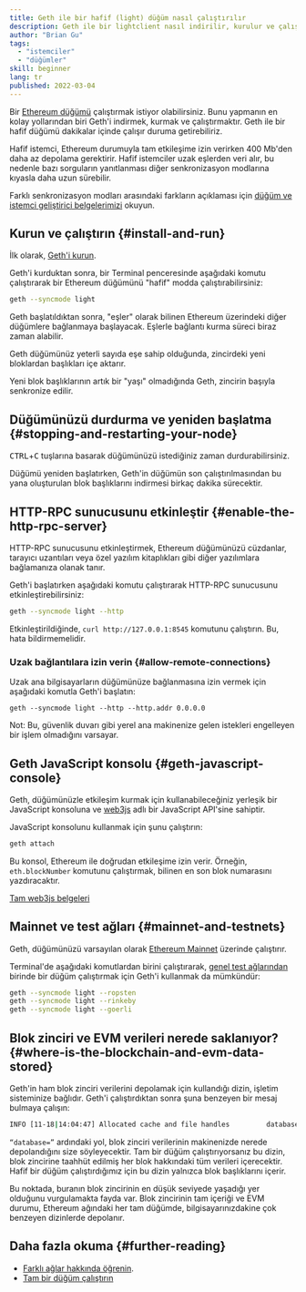 ```yaml
---
title: Geth ile bir hafif (light) düğüm nasıl çalıştırılır
description: Geth ile bir lightclient nasıl indirilir, kurulur ve çalıştırılır.
author: "Brian Gu"
tags:
  - "istemciler"
  - "düğümler"
skill: beginner
lang: tr
published: 2022-03-04
---
```


Bir [Ethereum düğümü](/developers/docs/nodes-and-clients/) çalıştırmak istiyor olabilirsiniz. Bunu yapmanın en kolay yollarından biri Geth'i indirmek, kurmak ve çalıştırmaktır. Geth ile bir hafif düğümü dakikalar içinde çalışır duruma getirebiliriz.

Hafif istemci, Ethereum durumuyla tam etkileşime izin verirken 400 Mb'den daha az depolama gerektirir. Hafif istemciler uzak eşlerden veri alır, bu nedenle bazı sorguların yanıtlanması diğer senkronizasyon modlarına kıyasla daha uzun sürebilir.

Farklı senkronizasyon modları arasındaki farkların açıklaması için [düğüm ve istemci geliştirici belgelerimizi](/developers/docs/nodes-and-clients/#node-types) okuyun.

## Kurun ve çalıştırın {#install-and-run}

İlk olarak, [Geth'i kurun](https://geth.ethereum.org/docs/install-and-build/installing-geth).

Geth'i kurduktan sonra, bir Terminal penceresinde aşağıdaki komutu çalıştırarak bir Ethereum düğümünü "hafif" modda çalıştırabilirsiniz:

```bash
geth --syncmode light
```

Geth başlatıldıktan sonra, "eşler" olarak bilinen Ethereum üzerindeki diğer düğümlere bağlanmaya başlayacak. Eşlerle bağlantı kurma süreci biraz zaman alabilir.

Geth düğümünüz yeterli sayıda eşe sahip olduğunda, zincirdeki yeni bloklardan başlıkları içe aktarır.

Yeni blok başlıklarının artık bir "yaşı" olmadığında Geth, zincirin başıyla senkronize edilir.

## Düğümünüzü durdurma ve yeniden başlatma {#stopping-and-restarting-your-node}

<kbd>CTRL</kbd>+<kbd>C</kbd> tuşlarına basarak düğümünüzü istediğiniz zaman durdurabilirsiniz.

Düğümü yeniden başlatırken, Geth'in düğümün son çalıştırılmasından bu yana oluşturulan blok başlıklarını indirmesi birkaç dakika sürecektir.

## HTTP-RPC sunucusunu etkinleştir {#enable-the-http-rpc-server}

HTTP-RPC sunucusunu etkinleştirmek, Ethereum düğümünüzü cüzdanlar, tarayıcı uzantıları veya özel yazılım kitaplıkları gibi diğer yazılımlara bağlamanıza olanak tanır.

Geth'i başlatırken aşağıdaki komutu çalıştırarak HTTP-RPC sunucusunu etkinleştirebilirsiniz:

```bash
geth --syncmode light --http
```

Etkinleştirildiğinde, `curl http://127.0.0.1:8545` komutunu çalıştırın. Bu, hata bildirmemelidir.

### Uzak bağlantılara izin verin {#allow-remote-connections}

Uzak ana bilgisayarların düğümünüze bağlanmasına izin vermek için aşağıdaki komutla Geth'i başlatın:

```
geth --syncmode light --http --http.addr 0.0.0.0
```

Not: Bu, güvenlik duvarı gibi yerel ana makinenize gelen istekleri engelleyen bir işlem olmadığını varsayar.

## Geth JavaScript konsolu {#geth-javascript-console}

Geth, düğümünüzle etkileşim kurmak için kullanabileceğiniz yerleşik bir JavaScript konsoluna ve [web3js](https://github.com/ethereum/web3.js/) adlı bir JavaScript API'sine sahiptir.

JavaScript konsolunu kullanmak için şunu çalıştırın:

```bash
geth attach
```

Bu konsol, Ethereum ile doğrudan etkileşime izin verir. Örneğin, `eth.blockNumber` komutunu çalıştırmak, bilinen en son blok numarasını yazdıracaktır.

[Tam web3js belgeleri](http://web3js.readthedocs.io/)

## Mainnet ve test ağları {#mainnet-and-testnets}

Geth, düğümünüzü varsayılan olarak [Ethereum Mainnet](/glossary/#mainnet/) üzerinde çalıştırır.

Terminal'de aşağıdaki komutlardan birini çalıştırarak, [genel test ağlarından](/networks/#testnets/) birinde bir düğüm çalıştırmak için Geth'i kullanmak da mümkündür:

```bash
geth --syncmode light --ropsten
geth --syncmode light --rinkeby
geth --syncmode light --goerli
```

## Blok zinciri ve EVM verileri nerede saklanıyor? {#where-is-the-blockchain-and-evm-data-stored}

Geth'in ham blok zinciri verilerini depolamak için kullandığı dizin, işletim sisteminize bağlıdır. Geth'i çalıştırdıktan sonra şuna benzeyen bir mesaj bulmaya çalışın:

```bash
INFO [11-18|14:04:47] Allocated cache and file handles         database=/Users/bgu/Library/Ethereum/testnet/geth/lightchaindata cache=768 handles=128
```

`“database=”` ardındaki yol, blok zinciri verilerinin makinenizde nerede depolandığını size söyleyecektir. Tam bir düğüm çalıştırıyorsanız bu dizin, blok zincirine taahhüt edilmiş her blok hakkındaki tüm verileri içerecektir. Hafif bir düğüm çalıştırdığımız için bu dizin yalnızca blok başlıklarını içerir.

Bu noktada, buranın blok zincirinin en düşük seviyede yaşadığı yer olduğunu vurgulamakta fayda var. Blok zincirinin tam içeriği ve EVM durumu, Ethereum ağındaki her tam düğümde, bilgisayarınızdakine çok benzeyen dizinlerde depolanır.

## Daha fazla okuma {#further-reading}

- [Farklı ağlar hakkında öğrenin](/developers/docs/networks/).
- [Tam bir düğüm çalıştırın](/run-a-node/)

